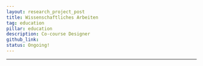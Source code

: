 ```yaml
---
layout: research_project_post
title: Wissenschaftliches Arbeiten
tag: education
pillar: education
description: Co-course Designer
github_link:
status: Ongoing!
---
```


<hr />
